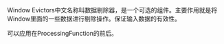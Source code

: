 Window Evictors中文名称叫数据剔除器，是一个可选的组件。主要作用就是将Window里面的一些数据进行剔除操作。保证输入数据的有效性。

可以应用在ProcessingFunction的前后。

